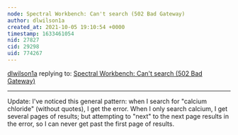 ```yaml
---
node: Spectral Workbench: Can't search (502 Bad Gateway)
author: dlwilson1a
created_at: 2021-10-05 19:10:54 +0000
timestamp: 1633461054
nid: 27827
cid: 29298
uid: 774267
---
```




[dlwilson1a](../profile/dlwilson1a) replying to: [Spectral Workbench: Can't search (502 Bad Gateway)](../notes/dlwilson1a/10-04-2021/spectral-workbench-can-t-search-502-bad-gateway)

----
Update: I've noticed this general pattern: when I search for "calcium chloride" (without quotes), I get the error. When I only search calcium, I get several pages of results; but attempting to "next" to the next page results in the error, so I can never get past the first page of results.